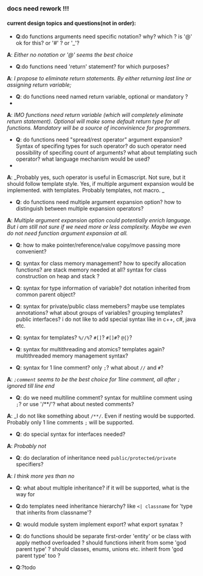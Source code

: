 

 ### docs need rework !!!


#### current design topics and questions(not in order):

- **Q**:do functions arguments need specific notation? why? which ? is '@' ok for this? or '#' ? or '\_'?

**A**: _Either no notation or '@' seems the best choice_ 
 
- **Q**:do functions need 'return' statement? for which purposes?

**A**: _I propose to eliminate return statements. By either returning last line or assigning return variable;_


- **Q**: do functions need named return variable, optional or mandatory ?
- 
**A**: _IMO functions need return variable (which will completely eliminate return statement). Optional will make some default return type for all functions. Mandatory will be a source of inconvinience for programmers._


- **Q**: do functions need "spread/rest operator" argument expansion? Syntax of specifing types for such operator? do such operator need possibility of specifing count of arguments? what about templating such operator? what language mechanism would be used?
- 
**A**: _Probably yes, such operator is useful in Ecmascript. Not sure, but it should follow template style. Yes, if multiple argument expansion would be implemented. with templates. Probably templates, not macro. _


- **Q**: do functions need multiple argument expansion option? how to distinguish between multiple expansion operators?

**A**: _Multiple argument expansion option could potentially enrich language. But i am still not sure if we need more or less complexity. Maybe we even do not need function argument expansion at all._


- **Q**: how to make pointer/reference/value copy/move passing more convenient?

- **Q**: syntax for class memory management? how to specify allocation functions? are stack memory needed at all? syntax for class construction on heap and stack ?

- **Q**: syntax for type information of variable? dot notation inherited from common parent object? 

- **Q**: syntax for private/public class memebers? maybe use templates annotations? what about groups of variables? grouping templates? public interfaces? i do not like to add special syntax like in c++, c#, java etc.

- **Q**: syntax for templates? `%//%`? `#[]`? `#[]#`? `@{}`? 

- **Q**: syntax for multithreading and atomics? templates again? multithreaded memory management syntax?

- **Q**: syntax for 1 line comment? only `;`? what about `//` and `#`? 

**A**: _`;comment` seems to be the best choice for 1line comment, all after `;` ignored till line end_


- **Q**: do we need multiline comment? syntax for multiline comment using `;`? or use '/\*\*/'? what about nested comments?

**A**:  _I do not like something about `/**/`. Even if nesting would be supported. Probably only 1 line comments `;` will be supported. 

- **Q**: do special syntax for interfaces needed? 

**A**: _Probably not_


- **Q**: do declaration of inheritance need `public/protected/private` specifiers?

**A**: _I think more yes than no_

- **Q**: what about multiple inheritance? if it will be supported, what is the way for 


- **Q**:do templates need inheritance hierarchy? like `<| classname` for 'type that inherits from classname'? 

- **Q**: would module system implement export? what export synatax ?

- **Q**: do functions should be separate first-order 'entity' or be class with apply method overloaded ? should functions inherit from some 'god parent type' ? should classes, enums, unions etc. inherit from 'god parent type' too ?  

- **Q**:?todo








